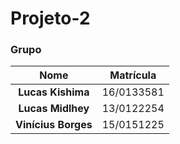 # Projeto-2

### Grupo

|Nome|Matrícula |
|:--:|:--:|
|**Lucas Kishima**|16/0133581|
|**Lucas Midlhey**|13/0122254|
|**Vinícius Borges**|15/0151225|


